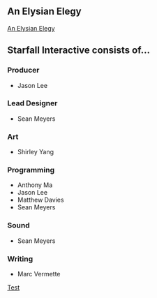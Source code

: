 ## An Elysian Elegy

[An Elysian Elegy](https://github.com/dec9k/dec9k.github.io/edit/main/README.md)

## Starfall Interactive consists of...

### Producer
- Jason Lee

### Lead Designer
- Sean Meyers

### Art
- Shirley Yang

### Programming
- Anthony Ma
- Jason Lee
- Matthew Davies
- Sean Meyers

### Sound
- Sean Meyers

### Writing
- Marc Vermette

[Test](/An-Elysian-Elgey/index.html)

